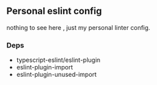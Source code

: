 ## Personal eslint config

nothing to see here , just my personal linter config.

### Deps

- typescript-eslint/eslint-plugin
- eslint-plugin-import
- eslint-plugin-unused-import
